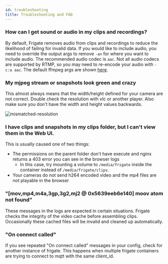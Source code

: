 ```yaml
---
id: troubleshooting
title: Troubleshooting and FAQ
---
```


### How can I get sound or audio in my clips and recordings?
By default, Frigate removes audio from clips and recordings to reduce the likelihood of failing for invalid data. If you would like to include audio, you need to override the output args to remove `-an` for where you want to include audio. The recommended audio codec is `aac`. Not all audio codecs are supported by RTMP, so you may need to re-encode your audio with `-c:a aac`. The default ffmpeg args are shown [here](/frigate/configuration/index#ffmpeg).

### My mjpeg stream or snapshots look green and crazy
This almost always means that the width/height defined for your camera are not correct. Double check the resolution with vlc or another player. Also make sure you don't have the width and height values backwards.

![mismatched-resolution](/img/mismatched-resolution.jpg)

### I have clips and snapshots in my clips folder, but I can't view them in the Web UI.
This is usually caused one of two things:

- The permissions on the parent folder don't have execute and nginx returns a 403 error you can see in the browser logs
  - In this case, try mounting a volume to `/media/frigate` inside the container instead of `/media/frigate/clips`.
- Your cameras do not send h264 encoded video and the mp4 files are not playable in the browser


### "[mov,mp4,m4a,3gp,3g2,mj2 @ 0x5639eeb6e140] moov atom not found"

These messages in the logs are expected in certain situations. Frigate checks the integrity of the video cache before assembling clips. Occasionally these cached files will be invalid and cleaned up automatically.

### "On connect called"

If you see repeated "On connect called" messages in your config, check for another instance of frigate. This happens when multiple frigate containers are trying to connect to mqtt with the same client_id.
